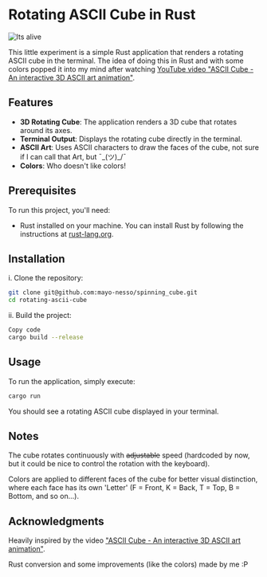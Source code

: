 # Rotating ASCII Cube in Rust

![Its alive](./imgs/its_alive.gif)

This little experiment is a simple Rust application that renders a rotating ASCII cube in the terminal.
The idea of doing this in Rust and with some colors popped it into my mind after watching [YouTube video "ASCII Cube - An interactive 3D ASCII art animation"](https://www.youtube.com/watch?v=p09i_hoFdd0).

## Features

- **3D Rotating Cube**: The application renders a 3D cube that rotates around its axes.
- **Terminal Output**: Displays the rotating cube directly in the terminal.
- **ASCII Art**: Uses ASCII characters to draw the faces of the cube, not sure if I can call that Art, but ¯\_(ツ)_/¯
- **Colors**: Who doesn't like colors!

## Prerequisites

To run this project, you'll need:

- Rust installed on your machine. You can install Rust by following the instructions at [rust-lang.org](https://www.rust-lang.org/).

## Installation

i. Clone the repository:

   ```bash
   git clone git@github.com:mayo-nesso/spinning_cube.git
   cd rotating-ascii-cube
   ```

ii. Build the project:

   ```bash
   Copy code
   cargo build --release
   ```

## Usage

To run the application, simply execute:

   ```bash
   cargo run
   ```

You should see a rotating ASCII cube displayed in your terminal.

## Notes

The cube rotates continuously with ~~adjustable~~ speed (hardcoded by now, but it could be nice to control the rotation with the keyboard).

Colors are applied to different faces of the cube for better visual distinction, where each face has its own 'Letter' (F = Front, K = Back, T = Top, B = Bottom, and so on...).

## Acknowledgments

Heavily inspired by the video ["ASCII Cube - An interactive 3D ASCII art animation"](https://www.youtube.com/watch?v=p09i_hoFdd0).

Rust conversion and some improvements (like the colors) made by me :P
